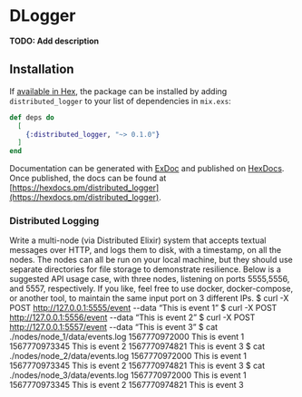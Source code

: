 # DLogger

**TODO: Add description**

## Installation

If [available in Hex](https://hex.pm/docs/publish), the package can be installed
by adding `distributed_logger` to your list of dependencies in `mix.exs`:

```elixir
def deps do
  [
    {:distributed_logger, "~> 0.1.0"}
  ]
end
```

Documentation can be generated with [ExDoc](https://github.com/elixir-lang/ex_doc)
and published on [HexDocs](https://hexdocs.pm). Once published, the docs can
be found at [https://hexdocs.pm/distributed_logger](https://hexdocs.pm/distributed_logger).


### Distributed Logging

Write a multi-node (via Distributed Elixir) system that accepts textual messages over HTTP, and logs them to disk, with a timestamp, on all the nodes. The nodes can all be run on your local machine, but they should use separate directories for file storage to demonstrate resilience.
Below is a suggested API usage case, with three nodes, listening on ports 5555,5556, and 5557, respectively. If you like, feel free to use docker, docker-compose, or another tool, to maintain the same input port on 3 different IPs.
$ curl -X POST http://127.0.0.1:5555/event --data “This is event 1”
$ curl -X POST http://127.0.0.1:5556/event --data “This is event 2”
$ curl -X POST http://127.0.0.1:5557/event --data “This is event 3”
$ cat ./nodes/node_1/data/events.log
1567770972000 This is event 1
1567770973345 This is event 2
1567770974821 This is event 3
$ cat ./nodes/node_2/data/events.log
1567770972000 This is event 1
1567770973345 This is event 2
1567770974821 This is event 3
$ cat ./nodes/node_3/data/events.log
1567770972000 This is event 1
1567770973345 This is event 2
1567770974821 This is event 3